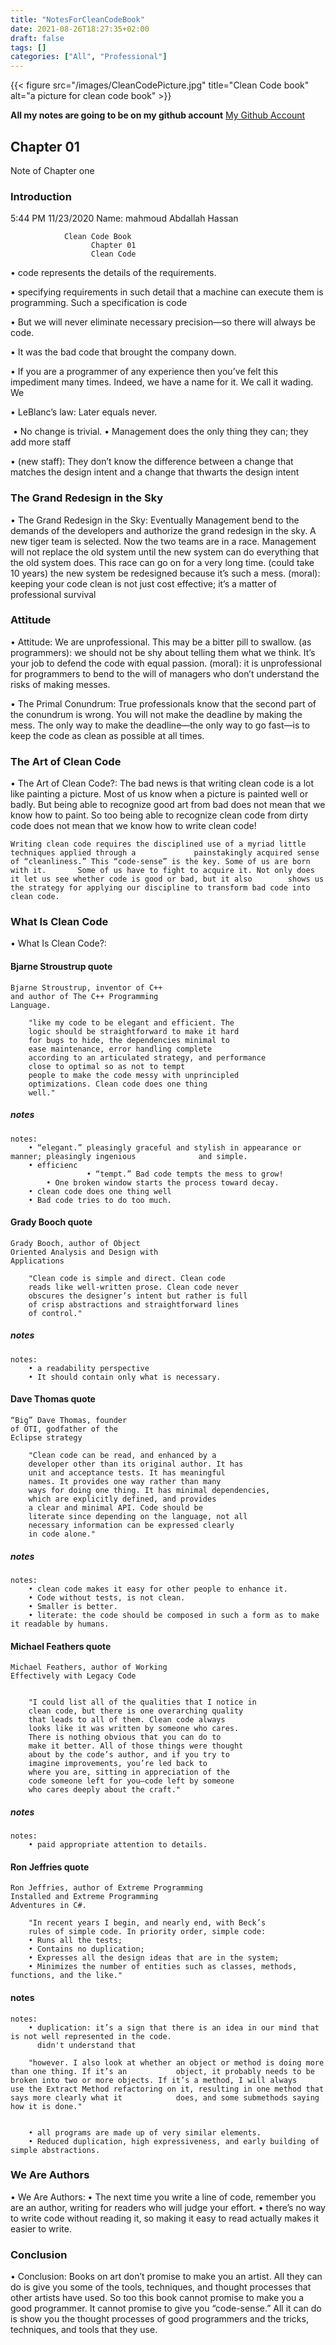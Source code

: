 ```yaml
---
title: "NotesForCleanCodeBook"
date: 2021-08-26T18:27:35+02:00
draft: false
tags: []
categories: ["All", "Professional"]
---
```


{{< figure src="/images/CleanCodePicture.jpg" title="Clean Code book" alt="a picture for clean code book" >}}

<b>All my notes are going to be on my github account</b>
<a href="https://github.com/RaymondReddigton" target="_blank">My Github Account</a>
<div>

## Chapter 01
Note of Chapter one

### Introduction

5:44 PM 11/23/2020
Name: mahmoud Abdallah Hassan

				Clean Code Book
				      Chapter 01
				      Clean Code
• code represents the details of the
  requirements.

• specifying requirements in such detail that a machine can execute them is
  programming. Such a specification is code

• But we will never eliminate necessary precision—so there will always be code.

• It was the bad code that brought the company down.

• If you are a programmer of any experience then you’ve felt this impediment many times. Indeed, we have a name   for it. We call it wading. We

• LeBlanc’s law: Later equals never.

‎
• No change is trivial.
• Management does the only thing they can; they add more staff

• (new staff): They don’t know the difference between a change that matches the design intent and a change that   thwarts the design intent

### The Grand Redesign in the Sky
• The Grand Redesign in the Sky:
	Eventually Management bend to the demands of the developers and authorize the
	grand redesign in the sky.
	A new tiger team is selected.
	Now the two teams are in a race.
	Management will not replace the old system until the new system can do everything that the old system 		does.
	This race can go on for a very long time. (could take 10 years)
	the new system be redesigned because it’s such a mess.
	(moral): keeping your code clean is not just cost effective; it’s a matter of professional survival

### Attitude
• Attitude:
	We are unprofessional.
	This may be a bitter pill to swallow.
	(as programmers): we should not be shy about telling them what we think.
	It’s your job to defend the code with equal passion.
	(moral): it is unprofessional for programmers to bend to the will of managers who don’t understand the 		risks of making messes.

• The Primal Conundrum:
	True professionals know that the second part of the conundrum is wrong. You will not make the deadline 		by making the mess.
	The only way to make the deadline—the only way to go fast—is to keep the code as clean as possible at all 	times.

### The Art of Clean Code
• The Art of Clean Code?:
	The bad news is that writing clean code is a lot like painting a picture. Most of us know when a picture is 		painted well or badly. But being able to recognize good art from bad does not mean that we know how to 		paint. So too being able to recognize clean code from dirty code does not mean that we know how to write 	clean code!

	Writing clean code requires the disciplined use of a myriad little techniques applied through a 			painstakingly acquired sense of “cleanliness.” This “code-sense” is the key. Some of us are born with it. 		Some of us have to fight to acquire it. Not only does it let us see whether code is good or bad, but it also 		shows us the strategy for applying our discipline to transform bad code into clean code.

### What Is Clean Code
• What Is Clean Code?:

#### Bjarne Stroustrup quote
	Bjarne Stroustrup, inventor of C++
	and author of The C++ Programming
	Language.

		"like my code to be elegant and efficient. The
		logic should be straightforward to make it hard
		for bugs to hide, the dependencies minimal to
		ease maintenance, error handling complete
		according to an articulated strategy, and performance
		close to optimal so as not to tempt
		people to make the code messy with unprincipled
		optimizations. Clean code does one thing
		well."
##### notes	
	notes: 
		• “elegant.” pleasingly graceful and stylish in appearance or manner; pleasingly ingenious 				and simple.
		• efficienc
	                 • “tempt.” Bad code tempts the mess to grow!
	     	• One broken window starts the process toward decay.
	  	• clean code does one thing well
	  	• Bad code tries to do too much.


#### Grady Booch quote
	Grady Booch, author of Object
	Oriented Analysis and Design with
	Applications

		"Clean code is simple and direct. Clean code
		reads like well-written prose. Clean code never
		obscures the designer’s intent but rather is full
		of crisp abstractions and straightforward lines
		of control."
##### notes
	notes:
		• a readability perspective
		• It should contain only what is necessary.

#### Dave Thomas quote
	“Big” Dave Thomas, founder
	of OTI, godfather of the
	Eclipse strategy

		"Clean code can be read, and enhanced by a
		developer other than its original author. It has
		unit and acceptance tests. It has meaningful
		names. It provides one way rather than many
		ways for doing one thing. It has minimal dependencies,
		which are explicitly defined, and provides
		a clear and minimal API. Code should be
		literate since depending on the language, not all
		necessary information can be expressed clearly
		in code alone."
##### notes
	notes:
		• clean code makes it easy for other people to enhance it.
		• Code without tests, is not clean.
		• Smaller is better.
		• literate: the code should be composed in such a form as to make it readable by humans.
	
#### Michael Feathers quote
	Michael Feathers, author of Working
	Effectively with Legacy Code
		

		"I could list all of the qualities that I notice in
		clean code, but there is one overarching quality
		that leads to all of them. Clean code always
		looks like it was written by someone who cares.
		There is nothing obvious that you can do to
		make it better. All of those things were thought
		about by the code’s author, and if you try to
		imagine improvements, you’re led back to
		where you are, sitting in appreciation of the
		code someone left for you—code left by someone
		who cares deeply about the craft."

##### notes	
	notes:
		• paid appropriate attention to details.


#### Ron Jeffries quote
	Ron Jeffries, author of Extreme Programming
	Installed and Extreme Programming
	Adventures in C#.
	
		"In recent years I begin, and nearly end, with Beck’s
		rules of simple code. In priority order, simple code:
		• Runs all the tests;
		• Contains no duplication;
		• Expresses all the design ideas that are in the system;
		• Minimizes the number of entities such as classes, methods, functions, and the like."
#### notes	
	notes:
		• duplication: it’s a sign that there is an idea in our mind that is not well represented in the code.
		  didn't understand that 

		"however. I also look at whether an object or method is doing more than one thing. If it’s an 			object, it probably needs to be broken into two or more objects. If it’s a method, I will always 			use the Extract Method refactoring on it, resulting in one method that says more clearly what it 			does, and some submethods saying how it is done."


		• all programs are made up of very similar elements.
		• Reduced duplication, high expressiveness, and early building of simple abstractions.
### We Are Authors
• We Are Authors:
	• The next time you write a line of code, remember you are an author,
  	  writing for readers who will judge your effort.
	• there’s no way to write code without reading it, so making it
	 easy to read actually makes it easier to write.

### Conclusion
• Conclusion: 
	Books on art don’t promise to make you an artist. All they can do is give you some of the
	tools, techniques, and thought processes that other artists have used. So too this book cannot
	promise to make you a good programmer. It cannot promise to give you “code-sense.”
	All it can do is show you the thought processes of good programmers and the tricks, techniques,
	and tools that they use.
</div>